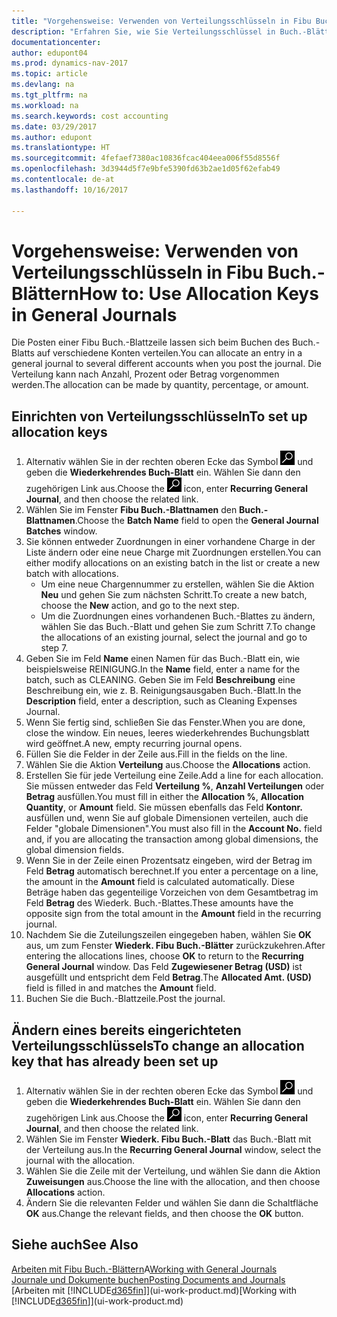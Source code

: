 ```yaml
---
title: "Vorgehensweise: Verwenden von Verteilungsschlüsseln in Fibu Buch.-Blättern "
description: "Erfahren Sie, wie Sie Verteilungsschlüssel in Buch.-Blättern verwenden können."
documentationcenter: 
author: edupont04
ms.prod: dynamics-nav-2017
ms.topic: article
ms.devlang: na
ms.tgt_pltfrm: na
ms.workload: na
ms.search.keywords: cost accounting
ms.date: 03/29/2017
ms.author: edupont
ms.translationtype: HT
ms.sourcegitcommit: 4fefaef7380ac10836fcac404eea006f55d8556f
ms.openlocfilehash: 3d3944d5f7e9bfe5390fd63b2ae1d05f62efab49
ms.contentlocale: de-at
ms.lasthandoff: 10/16/2017

---
```

# <a name="how-to-use-allocation-keys-in-general-journals"></a><span data-ttu-id="96c1f-103">Vorgehensweise: Verwenden von Verteilungsschlüsseln in Fibu Buch.-Blättern</span><span class="sxs-lookup"><span data-stu-id="96c1f-103">How to: Use Allocation Keys in General Journals</span></span>
<span data-ttu-id="96c1f-104">Die Posten einer Fibu Buch.-Blattzeile lassen sich beim Buchen des Buch.-Blatts auf verschiedene Konten verteilen.</span><span class="sxs-lookup"><span data-stu-id="96c1f-104">You can allocate an entry in a general journal to several different accounts when you post the journal.</span></span> <span data-ttu-id="96c1f-105">Die Verteilung kann nach Anzahl, Prozent oder Betrag vorgenommen werden.</span><span class="sxs-lookup"><span data-stu-id="96c1f-105">The allocation can be made by quantity, percentage, or amount.</span></span>

## <a name="to-set-up-allocation-keys"></a><span data-ttu-id="96c1f-106">Einrichten von Verteilungsschlüsseln</span><span class="sxs-lookup"><span data-stu-id="96c1f-106">To set up allocation keys</span></span>
1. <span data-ttu-id="96c1f-107">Alternativ wählen Sie in der rechten oberen Ecke das Symbol ![Nach Seite oder Bericht suchen](media/ui-search/search_small.png "Nach Seite oder Bericht suchen") und geben die **Wiederkehrendes Buch-Blatt** ein. Wählen Sie dann den zugehörigen Link aus.</span><span class="sxs-lookup"><span data-stu-id="96c1f-107">Choose the ![Search for Page or Report](media/ui-search/search_small.png "Search for Page or Report icon") icon, enter **Recurring General Journal**, and then choose the related link.</span></span>
2. <span data-ttu-id="96c1f-108">Wählen Sie im Fenster **Fibu Buch.-Blattnamen** den **Buch.-Blattnamen**.</span><span class="sxs-lookup"><span data-stu-id="96c1f-108">Choose the **Batch Name** field to open the **General Journal Batches** window.</span></span>
3. <span data-ttu-id="96c1f-109">Sie können entweder Zuordnungen in einer vorhandene Charge in der Liste ändern oder eine neue Charge mit Zuordnungen erstellen.</span><span class="sxs-lookup"><span data-stu-id="96c1f-109">You can either modify allocations on an existing batch in the list or create a new batch with allocations.</span></span>
   * <span data-ttu-id="96c1f-110">Um eine neue Chargennummer zu erstellen, wählen Sie die Aktion **Neu** und gehen Sie zum nächsten Schritt.</span><span class="sxs-lookup"><span data-stu-id="96c1f-110">To create a new batch, choose the **New** action, and go to the next step.</span></span>
   * <span data-ttu-id="96c1f-111">Um die Zuordnungen eines vorhandenen Buch.-Blattes zu ändern, wählen Sie das Buch.-Blatt und gehen Sie zum Schritt 7.</span><span class="sxs-lookup"><span data-stu-id="96c1f-111">To change the allocations of an existing journal, select the journal and go to step 7.</span></span>    
4. <span data-ttu-id="96c1f-112">Geben Sie im Feld **Name** einen Namen für das Buch.-Blatt ein, wie beispielsweise REINIGUNG.</span><span class="sxs-lookup"><span data-stu-id="96c1f-112">In the **Name** field, enter a name for the batch, such as CLEANING.</span></span> <span data-ttu-id="96c1f-113">Geben Sie im Feld **Beschreibung** eine Beschreibung ein, wie z. B. Reinigungsausgaben Buch.-Blatt.</span><span class="sxs-lookup"><span data-stu-id="96c1f-113">In the **Description** field, enter a description, such as Cleaning Expenses Journal.</span></span>
5. <span data-ttu-id="96c1f-114">Wenn Sie fertig sind, schließen Sie das Fenster.</span><span class="sxs-lookup"><span data-stu-id="96c1f-114">When you are done, close the window.</span></span> <span data-ttu-id="96c1f-115">Ein neues, leeres wiederkehrendes Buchungsblatt wird geöffnet.</span><span class="sxs-lookup"><span data-stu-id="96c1f-115">A new, empty recurring journal opens.</span></span>
6. <span data-ttu-id="96c1f-116">Füllen Sie die Felder in der Zeile aus.</span><span class="sxs-lookup"><span data-stu-id="96c1f-116">Fill in the fields on the line.</span></span>
7. <span data-ttu-id="96c1f-117">Wählen Sie die Aktion **Verteilung** aus.</span><span class="sxs-lookup"><span data-stu-id="96c1f-117">Choose the **Allocations** action.</span></span>
8. <span data-ttu-id="96c1f-118">Erstellen Sie für jede Verteilung eine Zeile.</span><span class="sxs-lookup"><span data-stu-id="96c1f-118">Add a line for each allocation.</span></span> <span data-ttu-id="96c1f-119">Sie müssen entweder das Feld **Verteilung %**, **Anzahl Verteilungen** oder **Betrag** ausfüllen.</span><span class="sxs-lookup"><span data-stu-id="96c1f-119">You must fill in either the **Allocation %**, **Allocation Quantity**, or **Amount** field.</span></span> <span data-ttu-id="96c1f-120">Sie müssen ebenfalls das Feld **Kontonr.** ausfüllen und, wenn Sie auf globale Dimensionen verteilen, auch die Felder "globale Dimensionen".</span><span class="sxs-lookup"><span data-stu-id="96c1f-120">You must also fill in the **Account No.** field and, if you are allocating the transaction among global dimensions, the global dimension fields.</span></span>
9. <span data-ttu-id="96c1f-121">Wenn Sie in der Zeile einen Prozentsatz eingeben, wird der Betrag im Feld **Betrag** automatisch berechnet.</span><span class="sxs-lookup"><span data-stu-id="96c1f-121">If you enter a percentage on a line, the amount in the **Amount** field is calculated automatically.</span></span> <span data-ttu-id="96c1f-122">Diese Beträge haben das gegenteilige Vorzeichen von dem Gesamtbetrag im Feld **Betrag** des Wiederk. Buch.-Blattes.</span><span class="sxs-lookup"><span data-stu-id="96c1f-122">These amounts have the opposite sign from the total amount in the **Amount** field in the recurring journal.</span></span>
10. <span data-ttu-id="96c1f-123">Nachdem Sie die Zuteilungszeilen eingegeben haben, wählen Sie **OK** aus, um zum Fenster **Wiederk. Fibu Buch.-Blätter** zurückzukehren.</span><span class="sxs-lookup"><span data-stu-id="96c1f-123">After entering the allocations lines, choose **OK** to return to the **Recurring General Journal** window.</span></span> <span data-ttu-id="96c1f-124">Das Feld **Zugewiesener Betrag (USD)** ist ausgefüllt und entspricht dem Feld **Betrag**.</span><span class="sxs-lookup"><span data-stu-id="96c1f-124">The **Allocated Amt. (USD)** field is filled in and matches the **Amount** field.</span></span>
11. <span data-ttu-id="96c1f-125">Buchen Sie die Buch.-Blattzeile.</span><span class="sxs-lookup"><span data-stu-id="96c1f-125">Post the journal.</span></span>

## <a name="to-change-an-allocation-key-that-has-already-been-set-up"></a><span data-ttu-id="96c1f-126">Ändern eines bereits eingerichteten Verteilungsschlüssels</span><span class="sxs-lookup"><span data-stu-id="96c1f-126">To change an allocation key that has already been set up</span></span>
1. <span data-ttu-id="96c1f-127">Alternativ wählen Sie in der rechten oberen Ecke das Symbol ![Nach Seite oder Bericht suchen](media/ui-search/search_small.png "Nach Seite oder Bericht suchen") und geben die **Wiederkehrendes Buch-Blatt** ein. Wählen Sie dann den zugehörigen Link aus.</span><span class="sxs-lookup"><span data-stu-id="96c1f-127">Choose the ![Search for Page or Report](media/ui-search/search_small.png "Search for Page or Report icon") icon, enter **Recurring General Journal**, and then choose the related link.</span></span>
2. <span data-ttu-id="96c1f-128">Wählen Sie im Fenster **Wiederk. Fibu Buch.-Blatt** das Buch.-Blatt mit der Verteilung aus.</span><span class="sxs-lookup"><span data-stu-id="96c1f-128">In the **Recurring General Journal** window, select the journal with the allocation.</span></span>
3. <span data-ttu-id="96c1f-129">Wählen Sie die Zeile mit der Verteilung, und wählen Sie dann die Aktion **Zuweisungen** aus.</span><span class="sxs-lookup"><span data-stu-id="96c1f-129">Choose the line with the allocation, and then choose **Allocations** action.</span></span>
4. <span data-ttu-id="96c1f-130">Ändern Sie die relevanten Felder und wählen Sie dann die Schaltfläche **OK** aus.</span><span class="sxs-lookup"><span data-stu-id="96c1f-130">Change the relevant fields, and then choose the **OK** button.</span></span>

## <a name="see-also"></a><span data-ttu-id="96c1f-131">Siehe auch</span><span class="sxs-lookup"><span data-stu-id="96c1f-131">See Also</span></span>
<span data-ttu-id="96c1f-132">[Arbeiten mit Fibu Buch.-Blättern](ui-work-general-journals.md)A</span><span class="sxs-lookup"><span data-stu-id="96c1f-132">[Working with General Journals](ui-work-general-journals.md)</span></span>  
[<span data-ttu-id="96c1f-133">Journale und Dokumente buchen</span><span class="sxs-lookup"><span data-stu-id="96c1f-133">Posting Documents and Journals</span></span>](ui-post-documents-journals.md)  
<span data-ttu-id="96c1f-134">[Arbeiten mit [!INCLUDE[d365fin](includes/d365fin_md.md)]](ui-work-product.md)</span><span class="sxs-lookup"><span data-stu-id="96c1f-134">[Working with [!INCLUDE[d365fin](includes/d365fin_md.md)]](ui-work-product.md)</span></span>

